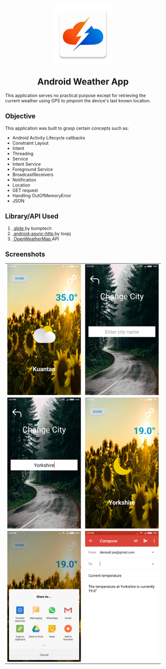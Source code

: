 <div align="center">
<img src="https://github.com/Denieall/Project---Weather/blob/master/app/src/main/res/mipmap-xxxhdpi/ic_launcher.png" />
<h1 align="center">Android Weather App</h1>
</div>

This application serves no practical purpose except for retrieving the current weather using GPS to pinpoint the device's last known location.

## Objective
This application was built to grasp certain concepts such as:

* Android Activity Lifecycle callbacks
* Constraint Layout
* Intent
* Threading
* Service
* Intent Service
* Foreground Service
* BroadcastReceivers
* Notification
* Location
* GET request
* Handling OutOfMemoryError
* JSON

## Library/API Used

<ol>
  <li><a href="https://github.com/bumptech/glide">&nbsp;glide </a>by bumptech</li>
  <li><a href="https://github.com/loopj/android-async-http">&nbsp;android-async-http </a>by loopj</li>
  <li><a href="https://openweathermap.org/current">&nbsp;OpenWeatherMap </a>API</li>
</ol>

## Screenshots
<table broder="0">
  <tr>
    <td><img src="https://github.com/Denieall/Project---Weather/blob/master/Screenshots/1.png" /></td>
    <td><img src="https://github.com/Denieall/Project---Weather/blob/master/Screenshots/2.png" /></td>
  </tr>
  <tr>
    <td><img src="https://github.com/Denieall/Project---Weather/blob/master/Screenshots/3.png" /></td>
    <td><img src="https://github.com/Denieall/Project---Weather/blob/master/Screenshots/4.png" /></td>
  </tr>
  <tr>
    <td><img src="https://github.com/Denieall/Project---Weather/blob/master/Screenshots/5.png" /></td>
    <td><img src="https://github.com/Denieall/Project---Weather/blob/master/Screenshots/6.png" /></td>
  </tr>
<table>
